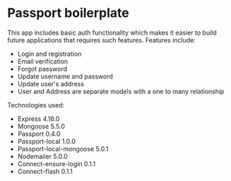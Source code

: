 # Passport boilerplate
This app includes basic auth functionality which makes it easier to build future applications that requires such features. Features include:
* Login and registration
* Email verification
* Forgot password
* Update username and password
* Update user's address
* User and Address are separate models with a one to many relationship

Technologies used:
* Express 4.16.0
* Mongoose 5.5.0
* Passport 0.4.0
* Passport-local 1.0.0
* Passport-local-mongoose 5.0.1
* Nodemailer 5.0.0
* Connect-ensure-login 0.1.1
* Connect-flash 0.1.1